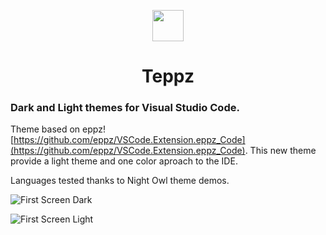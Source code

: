 <p align="center">
  <img width="50" height="50" src="https://github.com/ofrades/teppz/raw/master/tennisball.png">
</p>

<h1 align="center">Teppz</h1>

### Dark and Light themes for Visual Studio Code.

Theme based on eppz! [https://github.com/eppz/VSCode.Extension.eppz_Code](https://github.com/eppz/VSCode.Extension.eppz_Code). This new theme provide a light theme and one color aproach to the IDE.

Languages tested thanks to Night Owl theme demos.

![First Screen Dark](https://github.com/ofrades/teppz/raw/master/images/dark.png)

![First Screen Light](https://github.com/ofrades/teppz/raw/master/images/light.png)